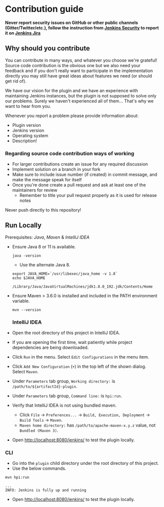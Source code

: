 # Contribution guide

**Never report security issues on GitHub or other public channels (Gitter/Twitter/etc.), 
follow the instruction from [Jenkins Security](https://jenkins.io/security/) to 
report it on [Jenkins Jira](https://issues.jenkins-ci.org)**

## Why should you contribute

You can contribute in many ways, and whatever you choose we're grateful!
Source code contribution is the obvious one but we also need your feedback and if you don't really want to participate 
in the implementation directly you may still have great ideas about features we need (or should get rid of).

We have our vision for the plugin and we have an experience with maintaining Jenkins instances, 
but the plugin is not supposed to solve only our problems. Surely we haven't experienced all of them... 
That's why we want to hear from you.

Whenever you report a problem please provide information about:

- Plugin version
- Jenkins version
- Operating system
- Description!

### Regarding source code contribution ways of working

- For larger contributions create an issue for any required discussion
- Implement solution on a branch in your fork
- Make sure to include issue number (if created) in commit message, and make the message speak for itself
- Once you're done create a pull request and ask at least one of the maintainers for review
  - Remember to title your pull request properly as it is used for release notes

Never push directly to this repository!

## Run Locally

Prerequisites: _Java_, _Maven_ & _IntelliJ IDEA_

- Ensure Java 8 or 11 is available.

  ```shell
  java -version
  ```
  - Use the alternate Java 8.

  ```shell
  export JAVA_HOME=`/usr/libexec/java_home -v 1.8`
  echo $JAVA_HOME
  ```

  ```text
  /Library/Java/JavaVirtualMachines/jdk1.8.0_192.jdk/Contents/Home
  ```

- Ensure Maven > 3.6.0 is installed and included in the PATH environment variable.

  ```
  mvn --version
  ```
  
  ### IntelliJ IDEA

- Open the root directory of this project in IntelliJ IDEA.
- If you are opening the first time, wait patiently while project dependencies are being downloaded.
- Click `Run` in the menu. Select `Edit Configurations` in the menu item.
- Click `Add New Configuration` (`+`) in the top left of the shown dialog. Select `Maven`.
- Under `Parameters` tab group, `Working directory:` is `/path/to/${artifactId}-plugin`.
- Under `Parameters` tab group, `Command line:` is `hpi:run`.
- Verify that IntelliJ IDEA is not using bundled maven.
  - Click `File` -> `Preferences...` -> `Build, Execution, Deployment` -> `Build Tools` -> `Maven`.
  - `Maven home directory:` has `/path/to/apache-maven-x.y.z` value, not `Bundled (Maven 3)`.
- Open <http://localhost:8080/jenkins/> to test the plugin locally.

### CLI

- Go into the `plugin` child directory under the root directory of this project.
- Use the below commands.

```shell
mvn hpi:run
```

```text
...
INFO: Jenkins is fully up and running
```

- Open <http://localhost:8080/jenkins/> to test the plugin locally.
